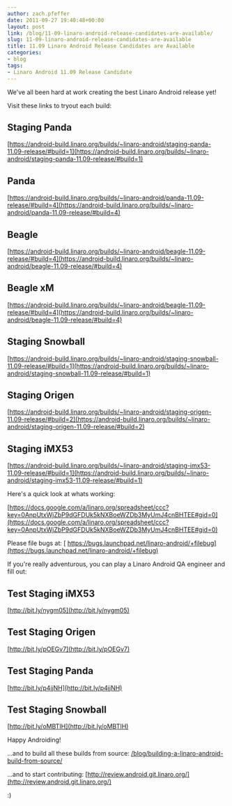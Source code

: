 ```yaml
---
author: zach.pfeffer
date: 2011-09-27 19:40:48+00:00
layout: post
link: /blog/11-09-linaro-android-release-candidates-are-available/
slug: 11-09-linaro-android-release-candidates-are-available
title: 11.09 Linaro Android Release Candidates are Available
categories:
- blog
tags:
- Linaro Android 11.09 Release Candidate
---
```


We've all been hard at work creating the best Linaro Android release yet!

Visit these links to tryout each build:


## Staging Panda

[https://android-build.linaro.org/builds/~linaro-android/staging-panda-11.09-release/#build=1](https://android-build.linaro.org/builds/~linaro-android/staging-panda-11.09-release/#build=1)


## Panda

[https://android-build.linaro.org/builds/~linaro-android/panda-11.09-release/#build=4](https://android-build.linaro.org/builds/~linaro-android/panda-11.09-release/#build=4)

## Beagle

[https://android-build.linaro.org/builds/~linaro-android/beagle-11.09-release/#build=4](https://android-build.linaro.org/builds/~linaro-android/beagle-11.09-release/#build=4)

## Beagle xM

[https://android-build.linaro.org/builds/~linaro-android/beagle-11.09-release/#build=4](https://android-build.linaro.org/builds/~linaro-android/beagle-11.09-release/#build=4)

## Staging Snowball

[https://android-build.linaro.org/builds/~linaro-android/staging-snowball-11.09-release/#build=1](https://android-build.linaro.org/builds/~linaro-android/staging-snowball-11.09-release/#build=1)

## Staging Origen

[https://android-build.linaro.org/builds/~linaro-android/staging-origen-11.09-release/#build=2](https://android-build.linaro.org/builds/~linaro-android/staging-origen-11.09-release/#build=2)

## Staging iMX53

[https://android-build.linaro.org/builds/~linaro-android/staging-imx53-11.09-release/#build=1](https://android-build.linaro.org/builds/~linaro-android/staging-imx53-11.09-release/#build=1)

Here's a quick look at whats working:

[https://docs.google.com/a/linaro.org/spreadsheet/ccc?key=0AnpUtxWjZbP9dGFDUk5kNXBoeWZDb3MyUmJ4cnBHTEE#gid=0](https://docs.google.com/a/linaro.org/spreadsheet/ccc?key=0AnpUtxWjZbP9dGFDUk5kNXBoeWZDb3MyUmJ4cnBHTEE#gid=0)

Please file bugs at:
[ https://bugs.launchpad.net/linaro-android/+filebug](https://bugs.launchpad.net/linaro-android/+filebug)

If you're really adventurous, you can play a Linaro Android QA engineer and fill out:

## Test Staging iMX53

[http://bit.ly/nygm05](http://bit.ly/nygm05)

## Test Staging Origen

[http://bit.ly/pOEGv7](http://bit.ly/pOEGv7)

## Test Staging Panda

[http://bit.ly/p4jjNH](http://bit.ly/p4jjNH)

## Test Staging Snowball

[http://bit.ly/oMBTIH](http://bit.ly/oMBTIH)

Happy Androiding!

...and to build all these builds from source:
[/blog/building-a-linaro-android-build-from-source/](/blog/building-a-linaro-android-build-from-source/)

...and to start contributing:
[http://review.android.git.linaro.org/](http://review.android.git.linaro.org/)

:)
